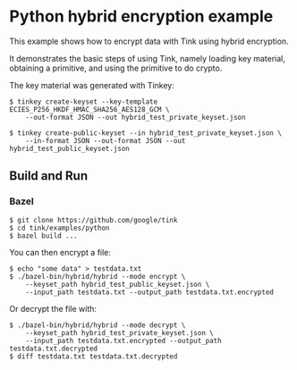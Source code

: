 # Python hybrid encryption example

This example shows how to encrypt data with Tink using hybrid encryption.

It demonstrates the basic steps of using Tink, namely loading key material,
obtaining a primitive, and using the primitive to do crypto.

The key material was generated with Tinkey:

```shell
$ tinkey create-keyset --key-template ECIES_P256_HKDF_HMAC_SHA256_AES128_GCM \
    --out-format JSON --out hybrid_test_private_keyset.json

$ tinkey create-public-keyset --in hybrid_test_private_keyset.json \
    --in-format JSON --out-format JSON --out hybrid_test_public_keyset.json
```

## Build and Run

### Bazel

```shell
$ git clone https://github.com/google/tink
$ cd tink/examples/python
$ bazel build ...
```

You can then encrypt a file:

```shell
$ echo "some data" > testdata.txt
$ ./bazel-bin/hybrid/hybrid --mode encrypt \
    --keyset_path hybrid_test_public_keyset.json \
    --input_path testdata.txt --output_path testdata.txt.encrypted
```

Or decrypt the file with:

```shell
$ ./bazel-bin/hybrid/hybrid --mode decrypt \
    --keyset_path hybrid_test_private_keyset.json \
    --input_path testdata.txt.encrypted --output_path testdata.txt.decrypted
$ diff testdata.txt testdata.txt.decrypted
```
